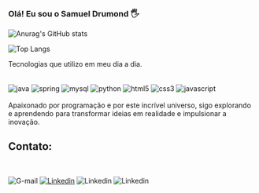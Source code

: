 ###  Olá! Eu sou o Samuel Drumond 🖐️

![Anurag's GitHub stats](https://github-readme-stats.vercel.app/api?username=samuelpd22&show_icons=true&theme=transparent)

![Top Langs](https://github-readme-stats.vercel.app/api/top-langs/?username=samuelpd22&exclude_repo=github-readme-stats,anuraghazra.github.io)

Tecnologias que utilizo em meu dia a dia.

<div style="display:inline_block"><br/>
    <img align="center" alt="java" src="https://img.shields.io/badge/Java-ED8B00?style=for-the-badge&logo=openjdk&logoColor=white"/>
    <img align="center" alt="spring" src="https://img.shields.io/badge/Spring-6DB33F?style=for-the-badge&logo=spring&logoColor=white"/>
    <img align="center" alt="mysql" src="https://img.shields.io/badge/MySQL-005C84?style=for-the-badge&logo=mysql&logoColor=white"/>
    <img align="center" alt="python" src="https://img.shields.io/badge/Python-14354C?style=for-the-badge&logo=python&logoColor=white"/>
    <img align="center" alt="html5" src="https://img.shields.io/badge/HTML5-E34F26?style=for-the-badge&logo=html5&logoColor=white"/>
    <img align="center" alt="css3" src="https://img.shields.io/badge/CSS3-1572B6?style=for-the-badge&logo=css3&logoColor=white"/>
    <img align="center" alt="javascript" src="https://img.shields.io/badge/JavaScript-F7DF1E?style=for-the-badge&logo=javascript&logoColor=black"/>

</div>
<br/>
Apaixonado por programação e por este incrível universo, sigo explorando e aprendendo para transformar ideias em realidade e impulsionar a inovação.

## Contato:
<div style="display:inline_block"><br/>

![G-mail](	https://img.shields.io/badge/Gmail-D14836?style=for-the-badge&logo=gmail&logoColor=white)
[![Linkedin](	https://img.shields.io/badge/LinkedIn-0077B5?style=for-the-badge&logo=linkedin&logoColor=white)](https://www.linkedin.com/in/samueldrumond/)
![Linkedin](	https://img.shields.io/badge/WhatsApp-25D366?style=for-the-badge&logo=whatsapp&logoColor=white)
![Linkedin](	https://img.shields.io/badge/Discord-7289DA?style=for-the-badge&logo=discord&logoColor=white)


</div>

